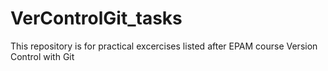 # VerControlGit_tasks
This repository is for practical excercises listed after EPAM course Version Control with Git

